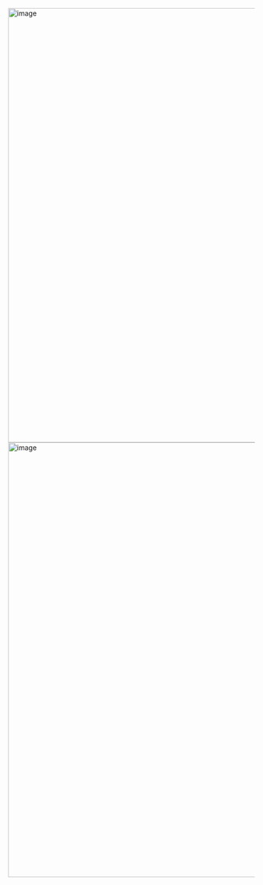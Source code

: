 <img width="1894" height="885" alt="image" src="https://github.com/user-attachments/assets/02246a13-c607-43d1-b90d-d001f445538b" />
<img width="1876" height="886" alt="image" src="https://github.com/user-attachments/assets/d0c49f59-93c3-4323-a1d6-806adaa7fb19" />
